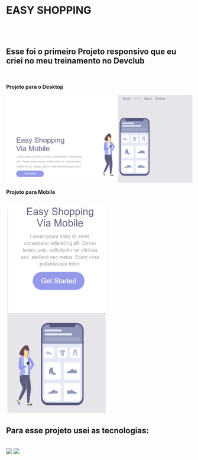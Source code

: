 <h1> EASY SHOPPING</h1>
<br>
<br>
<h2> Esse foi o primeiro Projeto responsivo que eu criei no meu treinamento no <b>Devclub</b></h2>
<br>
<p><b>Projeto para o Desktop</b></p>
<img src="https://github.com/Lucivalluz/Easy-shopping/blob/main/img/gil-phone-desk.PNG?raw=true"/>
<br>
<p><b>Projeto para Mobile</b></p>
<br>
<img src="https://github.com/Lucivalluz/Easy-shopping/blob/main/img/gil-phone-mobile.PNG?raw=true"/>
<br>
<h2>Para esse projeto usei as tecnologias:</h2>
<br>
<img src="https://img.shields.io/badge/HTML-239120?style=for-the-badge&logo=html5&logoColor=white"/>
<img src="https://img.shields.io/badge/CSS-239120?&style=for-the-badge&logo=css3&logoColor=white"/>
